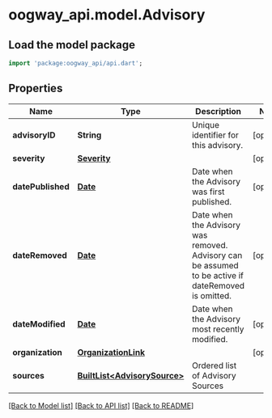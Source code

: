 # oogway_api.model.Advisory

## Load the model package
```dart
import 'package:oogway_api/api.dart';
```

## Properties
Name | Type | Description | Notes
------------ | ------------- | ------------- | -------------
**advisoryID** | **String** | Unique identifier for this advisory. | [optional] 
**severity** | [**Severity**](Severity.md) |  | [optional] 
**datePublished** | [**Date**](Date.md) | Date when the Advisory was first published. | [optional] 
**dateRemoved** | [**Date**](Date.md) | Date when the Advisory was removed. Advisory can be assumed to be active if dateRemoved is omitted. | [optional] 
**dateModified** | [**Date**](Date.md) | Date when the Advisory most recently modified. | [optional] 
**organization** | [**OrganizationLink**](OrganizationLink.md) |  | [optional] 
**sources** | [**BuiltList&lt;AdvisorySource&gt;**](AdvisorySource.md) | Ordered list of Advisory Sources | 

[[Back to Model list]](../README.md#documentation-for-models) [[Back to API list]](../README.md#documentation-for-api-endpoints) [[Back to README]](../README.md)


